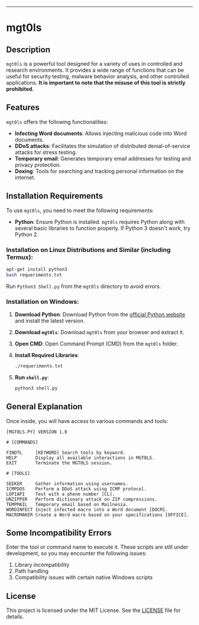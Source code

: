 ---

# mgt0ls

## Description

`mgt0ls` is a powerful tool designed for a variety of uses in controlled and research environments. It provides a wide range of functions that can be useful for security testing, malware behavior analysis, and other controlled applications. **It is important to note that the misuse of this tool is strictly prohibited.**

## Features

`mgt0ls` offers the following functionalities:

- **Infecting Word documents**: Allows injecting malicious code into Word documents.
- **DDoS attacks**: Facilitates the simulation of distributed denial-of-service attacks for stress testing.
- **Temporary email**: Generates temporary email addresses for testing and privacy protection.
- **Doxing**: Tools for searching and tracking personal information on the internet.

## Installation Requirements

To use `mgt0ls`, you need to meet the following requirements:

- **Python**: Ensure Python is installed. `mgt0ls` requires Python along with several basic libraries to function properly. If Python 3 doesn't work, try Python 2.

### Installation on Linux Distributions and Similar (including Termux):

```bash
apt-get install python3
bash requeriments.txt
```

Run `Python3 Shell.py` from the `mgt0ls` directory to avoid errors.

### Installation on Windows:

1. **Download Python**: Download Python from the [official Python website](https://www.python.org/downloads/) and install the latest version.
   
2. **Download `mgt0ls`**: Download `mgt0ls` from your browser and extract it.

3. **Open CMD**: Open Command Prompt (CMD) from the `mgt0ls` folder.

4. **Install Required Libraries**:
   
   ```bash
   ./requeriments.txt
   ```

5. **Run `shell.py`**:

   ```bash
   python3 shell.py
   ```

## General Explanation

Once inside, you will have access to various commands and tools:

```
[MGT0LS.PY] VERSION 1.0

# [COMMANDS]

FINDTL     [KEYWORD] Search tools by keyword.
HELP       Display all available interactions in MGT0LS.
EXIT       Terminate the MGT0LS session.

# [TOOLS]

SEEKER     Gather information using usernames.
ICMPDOS    Perform a DDoS attack using ICMP protocol.
LOPIAPI    Test with a phone number [CL].
UNZIPPER   Perform dictionary attack on ZIP compressions.
TEMPMAIL   Temporary email based on Mailnesia.
WORDINFECT Inject infected macro into a Word document [DOCM].
MACROMAKER Create a Word macro based on your specifications [OFFICE].
```

## Some Incompatibility Errors

Enter the tool or command name to execute it. These scripts are still under development, so you may encounter the following issues:

1. Library incompatibility
2. Path handling
3. Compatibility issues with certain native Windows scripts

## License

This project is licensed under the MIT License. See the [LICENSE](LICENSE) file for details.


